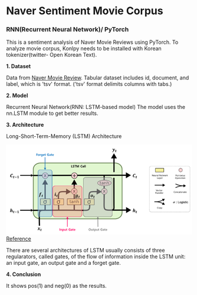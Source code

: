 # Naver Sentiment Movie Corpus

### RNN(Recurrent Neural Network)/ PyTorch 

 This is a sentiment analysis of Naver Movie Reviews using PyTorch. 
 To analyze movie corpus, Konlpy needs to be installed with Korean tokenizer(twitter- Open Korean Text). 

**1. Dataset** 

 Data from [Naver Movie Review](https://movie.naver.com/movie/point/af/list.nhn). 
 Tabular dataset includes id, document, and label, which is 'tsv' format. 
 ('tsv' format delimits columns with tabs.)



**2. Model**

 Recurrent Neural Network(RNN: LSTM-based model)
 The model uses the nn.LSTM module to get better results. 



**3. Architecture**

Long-Short-Term-Memory (LSTM) Architecture

![](/lstm.png)
                                                         [Reference](https://excelsior-cjh.tistory.com/185)
                                                         
                                                    
 There are several architectures of LSTM usually consists of three regularators, called gates, 
of the flow of information inside the LSTM unit: an input gate, an output gate and a forget gate. 


**4. Conclusion**

It shows pos(1) and neg(0) as the results. 


